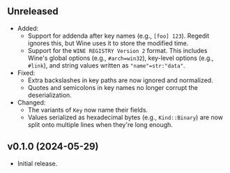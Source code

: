 ## Unreleased

* Added:
  * Support for addenda after key names (e.g., `[foo] 123`).
    Regedit ignores this, but Wine uses it to store the modified time.
  * Support for the `WINE REGISTRY Version 2` format.
    This includes Wine's global options (e.g., `#arch=win32`),
    key-level options (e.g., `#link`),
    and string values written as `"name"=str:"data"`.
* Fixed:
  * Extra backslashes in key paths are now ignored and normalized.
  * Quotes and semicolons in key names no longer corrupt the deserialization.
* Changed:
  * The variants of `Key` now name their fields.
  * Values serialized as hexadecimal bytes (e.g., `Kind::Binary`)
    are now split onto multiple lines when they're long enough.

## v0.1.0 (2024-05-29)

* Initial release.
